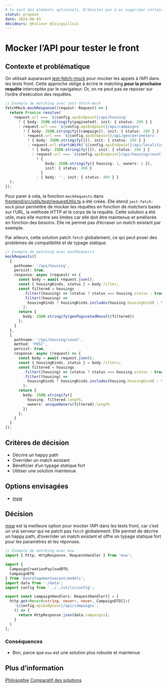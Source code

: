 ```yaml
---
# Ce sont des éléments optionnels. N'hésitez pas à en supprimer certains.
statut: proposé
date: 2024-06-03
décideurs: @Falinor @loicguillois
---
```


# Mocker l’API pour tester le front

## Contexte et problématique

On utilisait auparavant [jest-fetch-mock](https://www.npmjs.com/package/jest-fetch-mock)
pour mocker les appels à l’API dans les tests front. Cette approche oblige à
écrire le matching **pour la prochaine requête** interceptée par le navigateur.
Or, on ne peut pas se reposer sur l’ordre d’exécution des requêtes.

```ts
// Exemple de matching avec jest-fetch-mock
fetchMock.mockResponse((request: Request) => {
  return Promise.resolve(
    request.url === `${config.apiEndpoint}/api/housing`
      ? { body: JSON.stringify(paginated), init: { status: 200 } }
      : request.url === `${config.apiEndpoint}/api/campaigns`
        ? { body: JSON.stringify([campaign]), init: { status: 200 } }
        : request.url === `${config.apiEndpoint}/api/geo/perimeters`
          ? { body: JSON.stringify([]), init: { status: 200 } }
          : request.url.startsWith(`${config.apiEndpoint}/api/localities`)
            ? { body: JSON.stringify([]), init: { status: 200 } }
            : request.url === `${config.apiEndpoint}/api/housing/count`
              ? {
                  body: JSON.stringify({ housing: 1, owners: 1 }),
                  init: { status: 200 }
                }
              : { body: '', init: { status: 404 } }
  );
});
```

Pour parer à cela, la fonction `mockRequests` dans [frontend/src/utils/test/requestUtils.ts](../../frontend/src/utils/test/requestUtils.ts)
a été créée.
Elle étend `jest-fetch-mock` pour permettre de mocker les requêtes en fonction
de _matchers_ basés sur l’URL, la méthode HTTP et le corps de la requête.
Cette solution a été utile, mais elle montre ses limites car elle doit être
maintenue et améliorée en fonction des besoins.
Elle ne permet pas d’écraser un match existant par exemple.

Par ailleurs, cette solution patch `fetch` globalement, ce qui peut poser des
problèmes de compatibilité et de typage statique.

```ts
// Exemple de matching avec mockRequests
mockRequests([
  {
    pathname: '/api/housing',
    persist: true,
    response: async (request) => {
      const body = await request.json();
      const { housingKinds, status } = body.filter;
      const filtered = housings
        .filter((housing) => (status ? status === housing.status : true))
        .filter((housing) =>
          housingKinds ? housingKinds.includes(housing.housingKind) : true
        );
      return {
        body: JSON.stringify(genPaginatedResult(filtered))
      };
    }
  },
  {
    pathname: '/api/housing/count',
    method: 'POST',
    persist: true,
    response: async (request) => {
      const body = await request.json();
      const { housingKinds, status } = body.filters;
      const filtered = housings
        .filter((housing) => (status ? status === housing.status : true))
        .filter((housing) =>
          housingKinds ? housingKinds.includes(housing.housingKind) : true
        );
      return {
        body: JSON.stringify({
          housing: filtered.length,
          owners: uniqueOwners(filtered).length
        })
      };
    }
  }
]);
```

## Critères de décision

- Décrire un happy path
- Overrider un match existant
- Bénéficier d’un typage statique fort
- Utiliser une solution maintenue

## Options envisagées

- [msw](https://mswjs.io/)

## Décision

[msw](https://mswjs.io/) est la meilleure option pour mocker l’API dans les
tests front, car c’est un vrai serveur qui ne patch pas `fetch` globalement.
Elle permet de décrire un happy path, d’overrider un match existant et offre un
typage statique fort pour les paramètres et les réponses.

```ts
// Exemple de matching avec msw
import { http, HttpResponse, RequestHandler } from 'msw';

import {
  CampaignCreationPayloadDTO,
  CampaignDTO
} from '@zerologementvacant/models';
import data from './data';
import config from '../../utils/config';

export const campaignHandlers: RequestHandler[] = [
  http.get<Record<string, never>, never, CampaignDTO[]>(
    `${config.apiEndpoint}/api/campaigns`,
    () => {
      return HttpResponse.json(data.campaigns);
    }
  )
];
```

### Conséquences

- Bon, parce que `msw` est une solution plus robuste et maintenue

## Plus d’information

[Philosophie](https://mswjs.io/docs/philosophy#mock-vs-network-behavior)
[Comparatif des solutions](https://mswjs.io/docs/comparison)
